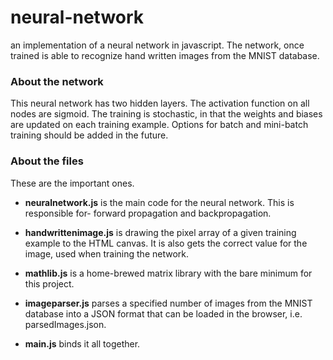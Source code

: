 # neural-network
an implementation of a neural network in javascript.
The network, once trained is able to recognize hand written images from the MNIST database. 

### About the network
This neural network has two hidden layers. The activation function on all nodes are sigmoid. The training is stochastic, in that the weights and biases are updated on each training example. Options for batch and mini-batch training should be added in the future.

### About the files
These are the important ones.

* **neuralnetwork.js** is the main code for the neural network. This is responsible for- forward propagation and backpropagation.

* **handwrittenimage.js** is drawing the pixel array of a given training example to the HTML canvas. It is also gets the correct value for the image, used when training the network.

* **mathlib.js** is a home-brewed matrix library with the bare minimum for this project.

* **imageparser.js** parses a specified number of images from the MNIST database into a JSON format that can be loaded in the browser, i.e. parsedImages.json.

* **main.js** binds it all together.
